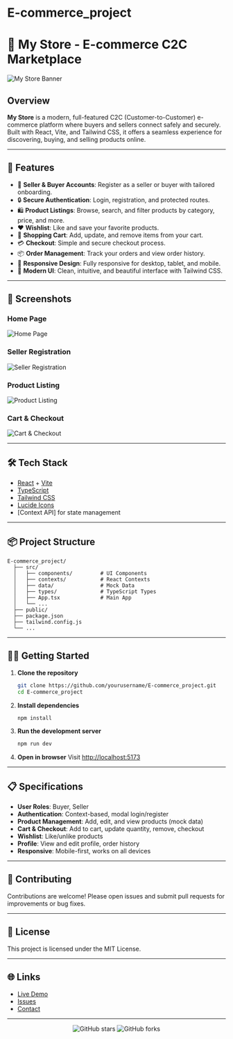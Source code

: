 # E-commerce_project
# 🛒 My Store - E-commerce C2C Marketplace

![My Store Banner](../E-commerce_project/screenshots/banner.png)

## Overview

**My Store** is a modern, full-featured C2C (Customer-to-Customer) e-commerce platform where buyers and sellers connect safely and securely. Built with React, Vite, and Tailwind CSS, it offers a seamless experience for discovering, buying, and selling products online.

---

## 🚀 Features

- 🏪 **Seller & Buyer Accounts**: Register as a seller or buyer with tailored onboarding.
- 🔒 **Secure Authentication**: Login, registration, and protected routes.
- 🛍️ **Product Listings**: Browse, search, and filter products by category, price, and more.
- ❤️ **Wishlist**: Like and save your favorite products.
- 🛒 **Shopping Cart**: Add, update, and remove items from your cart.
- 💳 **Checkout**: Simple and secure checkout process.
- 📦 **Order Management**: Track your orders and view order history.
- 📱 **Responsive Design**: Fully responsive for desktop, tablet, and mobile.
- 🌈 **Modern UI**: Clean, intuitive, and beautiful interface with Tailwind CSS.

---

## 📸 Screenshots

### Home Page
![Home Page](../E-commerce_project/screenshots/home.png)

### Seller Registration
![Seller Registration](../E-commerce_project/screenshots/seller_registration.png)

### Product Listing
![Product Listing](../E-commerce_project/screenshots/product_listing.png)

### Cart & Checkout
![Cart & Checkout](../E-commerce_project/screenshots/cart_checkout.png)

---

## 🛠️ Tech Stack

- [React](https://react.dev/) + [Vite](https://vitejs.dev/)
- [TypeScript](https://www.typescriptlang.org/)
- [Tailwind CSS](https://tailwindcss.com/)
- [Lucide Icons](https://lucide.dev/)
- [Context API] for state management

---

## 📦 Project Structure

```
E-commerce_project/
  ├── src/
  │   ├── components/         # UI Components
  │   ├── contexts/           # React Contexts
  │   ├── data/               # Mock Data
  │   ├── types/              # TypeScript Types
  │   ├── App.tsx             # Main App
  │   └── ...
  ├── public/
  ├── package.json
  ├── tailwind.config.js
  └── ...
```

---

## 🧑‍💻 Getting Started

1. **Clone the repository**
   ```bash
   git clone https://github.com/yourusername/E-commerce_project.git
   cd E-commerce_project
   ```
2. **Install dependencies**
   ```bash
   npm install
   ```
3. **Run the development server**
   ```bash
   npm run dev
   ```
4. **Open in browser**
   Visit [http://localhost:5173](http://localhost:5173)

---

## 📋 Specifications

- **User Roles**: Buyer, Seller
- **Authentication**: Context-based, modal login/register
- **Product Management**: Add, edit, and view products (mock data)
- **Cart & Checkout**: Add to cart, update quantity, remove, checkout
- **Wishlist**: Like/unlike products
- **Profile**: View and edit profile, order history
- **Responsive**: Mobile-first, works on all devices

---

## 🤝 Contributing

Contributions are welcome! Please open issues and submit pull requests for improvements or bug fixes.

---

## 📄 License

This project is licensed under the MIT License.

---

## 🌐 Links

- [Live Demo](#)
- [Issues](https://github.com/yourusername/E-commerce_project/issues)
- [Contact](mailto:hello@mystore.com)

---

<p align="center">
  <img src="https://img.shields.io/github/stars/yourusername/E-commerce_project?style=social" alt="GitHub stars" />
  <img src="https://img.shields.io/github/forks/yourusername/E-commerce_project?style=social" alt="GitHub forks" />
</p>
